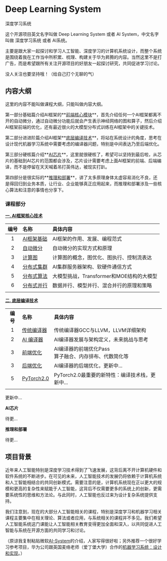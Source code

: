 # Deep Learning System

深度学习系统

这个开源项目英文名字叫做 Deep Learning System 或者 AI System，中文名字叫做 深度学习系统 或者 AI系统。

主要是跟大家一起探讨和学习人工智能、深度学习的计算机系统设计，而整个系统是围绕着我在工作当中所积累、梳理、构建关于华为昇腾的内容。当然这里不是打广告，而是希望跟所有关注开源项目的好朋友一起探讨研究，共同促进学习讨论。

没人关注也要坚持哦！（给自己打个无聊的气）

## 内容大纲

这里的内容不能叫做课程大纲，只能叫做内容大纲。

第一部分基础篇介绍AI框架的**<u>前端核心模块</u>**，首先介绍任何一个AI框架都离不开的自动微分，通过自动微分功能后就会产生表示神经网络的图和算子，然后介绍AI框架前端的优化，还有最近很火的大模型分布式训练在AI框架中的关键技术。

第二部分进进阶篇介绍AI框架**<u>底层编译技术</u>**，将站在系统设计的角度，思考在设计现代机器学习系统中需要考虑的编译器问题，特别是中间表达乃至后端优化。

第三部分硬核篇介绍**<u>AI芯片</u>**，这里就很硬核了，希望可以坚持到最后啦，从芯片的基础到AI芯片的范围都会涉及，芯片设计需要考虑上面AI框架的前端、后端编译，而不是停留在天天喊着吊打英伟达，被现实打趴。

第四部分是很实际的**<u>推理和部署</u>**，讲了太多原理身体太虚容易消化不良，还是得回归到业务本质，让行业、企业能够真正应用起来，而推理和部署涉及一些核心算法和注意的事情也分享下。

### 课程部分

**[一. AI框架核心技术](./Frontend/)**

| 编号  | 名称                               | 具体内容                        |
|:---:|:-------------------------------- |:--------------------------- |
| 1   | [AI框架基础](./Frontend/Foundation/) | AI框架的作用、发展、编程范式             |
| 2   | [自动微分](./Frontend/AutoDiff/)     | 自动微分的实现方式和原理                |
| 3   | [计算图](./Frontend/DataFlow/)      | 计算图的概念，图优化、图执行、控制流表达        |
| 4   | [分布式集群](./Frontend/AICluster)    | AI集群服务器架构、软硬件通信方式           |
| 5   | [分布式算法](./Frontend/AICluster)    | 大模型挑战，Transformer和MOE结构的大模型 |
| 6   | [分布式并行](./Frontend/Parallel)     | 数据并行、模型并行、混合并行的原理和策略        |
|     |                                  |                             |

**[二. 底层编译技术](./Compiler/)**

|        |                                  |                                   |
|:------:|:-------------------------------- |:--------------------------------- |
| **编号** | **名称**                           | **具体内容**                          |
| 1      | [传统编译器](./Compiler/Tradition)    | 传统编译器GCC与LLVM，LLVM详细架构            |
| 2      | [AI 编译器](./Compiler/AICompiler)  | AI编译器发展与架构定义，未来挑战与思考              |
| 3      | [前端优化](./Compiler/Frontend)      | AI编译器的前端优化Pass<br>算子融合、内存排布、代数简化等 |
| 3      | [后端优化](./Compiler/Backend)       | AI编译器的后端优化，更新中...                 |
| 5      | [PyTorch2.0](./Compiler/PyTorch) | PyTorch2.0最重要的新特性：编译技术栈，更新中...    |
|        |                                  |                                   |

更新中...

**AI芯片**

待更...

**推理和部署**

待更...

## 项目背景

近年来人工智能特别是深度学习技术得到了飞速发展，这背后离不开计算机硬件和软件系统的不断进步。在可见的未来，人工智能技术的发展仍将依赖于计算机系统和人工智能相结合的共同创新模式。需要注意的是，计算机系统现在正以更大的规模和更高的复杂性来赋能于人工智能，这背后不仅需要更多的系统上的创新，更需要系统性的思维和方法论。与此同时，人工智能也反过来为设计复杂系统提供支持。

我们注意到，现在的大部分人工智能相关的课程，特别是深度学习和机器学习相关课程主要集中在相关理论、算法或者应用，与系统相关的课程并不多见。我们希望人工智能系统这门课能让人工智能相关教育变得更加全面和深入，以共同促进人工智能与系统在开源方面的共同学习和讨论。

（原谅我复制粘贴微软[AI-System](https://github.com/microsoft/AI-System)的介绍，人家写得很好啦；另外推荐一个很好学习参考项目，华为公司跟英国麦络老师（爱丁堡大学）合作的[机器学习系统：设计和实现](https://github.com/openmlsys/openmlsys-zh)。）
